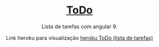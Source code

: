 <h1 align="center">
    <a href="https://secure-fortress-33119.herokuapp.com/">ToDo</a>
</h1>
<p align="center">Lista de tarefas com angular 9.</p>
<p align="center"> Link heroku para visualização <a href="https://secure-fortress-33119.herokuapp.com/">heroku ToDo (lista de tarefas)</a> </p>
